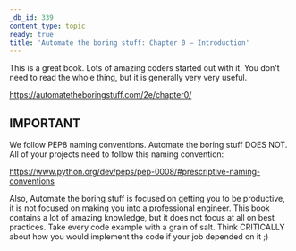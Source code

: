 ```yaml
---
_db_id: 339
content_type: topic
ready: true
title: 'Automate the boring stuff: Chapter 0 – Introduction'
---
```


This is a great book. Lots of amazing coders started out with it. You don't need to read the whole thing, but it is generally very very useful.

https://automatetheboringstuff.com/2e/chapter0/

## IMPORTANT

We follow PEP8 naming conventions. Automate the boring stuff DOES NOT. All of your projects need to follow this naming convention:

https://www.python.org/dev/peps/pep-0008/#prescriptive-naming-conventions

Also, Automate the boring stuff is focused on getting you to be productive, it is not focused on making you into a professional engineer. This book contains a lot of amazing knowledge, but it does not focus at all on best practices. Take every code example with a grain of salt. Think CRITICALLY about how you would implement the code if your job depended on it ;)